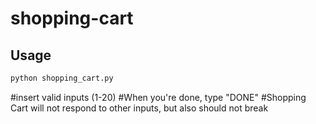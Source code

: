# shopping-cart


## Usage

```sh
python shopping_cart.py
```

#insert valid inputs (1-20)
#When you're done, type "DONE"
#Shopping Cart will not respond to other inputs, but also should not break

